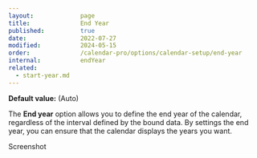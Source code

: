 ```yaml
---
layout:             page
title:              End Year
published:          true
date:               2022-07-27
modified:           2024-05-15
order:              /calendar-pro/options/calendar-setup/end-year
internal:           endYear
related:
  - start-year.md
---
```

**Default value:** (Auto)

The **End year** option allows you to define the end year of the calendar, regardless of the interval defined by the bound data. By settings the end year, you can ensure that the calendar displays the years you want.

<todo>Screenshot</todo>